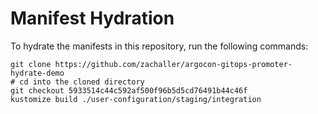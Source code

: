 # Manifest Hydration

To hydrate the manifests in this repository, run the following commands:

```shell
git clone https://github.com/zachaller/argocon-gitops-promoter-hydrate-demo
# cd into the cloned directory
git checkout 5933514c44c592af500f96b5d5cd76491b44c46f
kustomize build ./user-configuration/staging/integration
```
